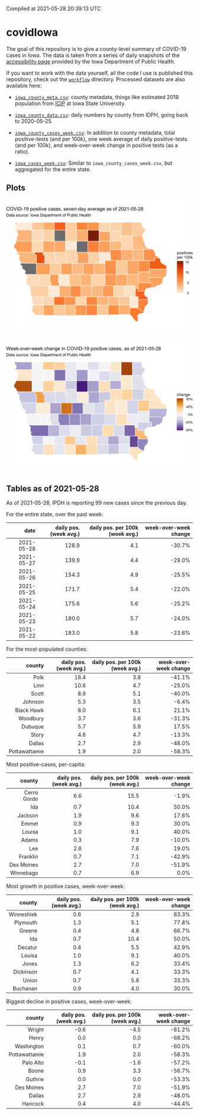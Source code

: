 Compiled at 2021-05-28 20:39:13 UTC

<!-- README.md is generated from README.Rmd. Please edit that file -->

# covidIowa

<!-- badges: start -->

<!-- badges: end -->

The goal of this repository is to give a county-level summary of
COVID-19 cases in Iowa. The data is taken from a series of daily
snapshots of the [accessibility
page](https://coronavirus.iowa.gov/pages/access) provided by the Iowa
Department of Public Health.

If you want to work with the data yourself, all the code I use is
published this repository, check out the [`workflow`](workflow)
directory. Processed datasets are also available here:

  - [`iowa_county_meta.csv`](https://raw.githubusercontent.com/ijlyttle/covidIowa/master/workflow/data/99-publish/iowa_county_meta.csv):
    county metadata, things like estimated 2019 population from
    [ICIP](https://www.icip.iastate.edu/tables/population/counties-estimates)
    at Iowa State University.

  - [`iowa_county_data.csv`](https://raw.githubusercontent.com/ijlyttle/covidIowa/master/workflow/data/99-publish/iowa_county_data.csv):
    daily numbers by county from IDPH, going back to 2020-05-25.

  - [`iowa_county_cases_week.csv`](https://raw.githubusercontent.com/ijlyttle/covidIowa/master/workflow/data/99-publish/iowa_county_data.csv):
    In addition to county metadata, total positive-tests (and per 100k),
    one week average of daily positive-tests (and per 100k), and
    week-over-week change in positive tests (as a ratio).

  - [`iowa_cases_week.csv`](https://raw.githubusercontent.com/ijlyttle/covidIowa/master/workflow/data/99-publish/iowa_cases_week.csv):
    Similar to `iowa_county_cases_week.csv`, but aggregated for the
    entire state.

## Plots

![](workflow/data/99-publish/iowa_cases.png)

![](workflow/data/99-publish/iowa_change.png)

## Tables as of 2021-05-28

As of 2021-05-28, IPDH is reporting 99 new cases since the previous day.

For the entire state, over the past week:

|       date | daily pos. (week avg.) | daily pos. per 100k (week avg.) | week-over-week change |
| ---------: | ---------------------: | ------------------------------: | --------------------: |
| 2021-05-28 |                  128.9 |                             4.1 |               \-30.7% |
| 2021-05-27 |                  139.9 |                             4.4 |               \-29.0% |
| 2021-05-26 |                  154.3 |                             4.9 |               \-25.5% |
| 2021-05-25 |                  171.7 |                             5.4 |               \-22.0% |
| 2021-05-24 |                  175.6 |                             5.6 |               \-25.2% |
| 2021-05-23 |                  180.0 |                             5.7 |               \-24.0% |
| 2021-05-22 |                  183.0 |                             5.8 |               \-23.6% |

For the most-populated counties:

|        county | daily pos. (week avg.) | daily pos. per 100k (week avg.) | week-over-week change |
| ------------: | ---------------------: | ------------------------------: | --------------------: |
|          Polk |                   18.4 |                             3.8 |               \-41.1% |
|          Linn |                   10.6 |                             4.7 |               \-25.0% |
|         Scott |                    8.9 |                             5.1 |               \-40.0% |
|       Johnson |                    5.3 |                             3.5 |                \-6.4% |
|    Black Hawk |                    8.0 |                             6.1 |                 21.1% |
|      Woodbury |                    3.7 |                             3.6 |               \-31.3% |
|       Dubuque |                    5.7 |                             5.9 |                 17.5% |
|         Story |                    4.6 |                             4.7 |               \-13.3% |
|        Dallas |                    2.7 |                             2.9 |               \-48.0% |
| Pottawattamie |                    1.9 |                             2.0 |               \-58.3% |

Most positive-cases, per-capita:

|      county | daily pos. (week avg.) | daily pos. per 100k (week avg.) | week-over-week change |
| ----------: | ---------------------: | ------------------------------: | --------------------: |
| Cerro Gordo |                    6.6 |                            15.5 |                \-1.9% |
|         Ida |                    0.7 |                            10.4 |                 50.0% |
|     Jackson |                    1.9 |                             9.6 |                 17.6% |
|       Emmet |                    0.9 |                             9.3 |                 30.0% |
|      Louisa |                    1.0 |                             9.1 |                 40.0% |
|       Adams |                    0.3 |                             7.9 |               \-10.0% |
|         Lee |                    2.6 |                             7.6 |                 19.0% |
|    Franklin |                    0.7 |                             7.1 |               \-42.9% |
|  Des Moines |                    2.7 |                             7.0 |               \-51.9% |
|   Winnebago |                    0.7 |                             6.9 |                  0.0% |

Most growth in positive cases, week-over-week:

|     county | daily pos. (week avg.) | daily pos. per 100k (week avg.) | week-over-week change |
| ---------: | ---------------------: | ------------------------------: | --------------------: |
| Winneshiek |                    0.6 |                             2.9 |                 83.3% |
|   Plymouth |                    1.3 |                             5.1 |                 77.8% |
|     Greene |                    0.4 |                             4.8 |                 66.7% |
|        Ida |                    0.7 |                            10.4 |                 50.0% |
|    Decatur |                    0.4 |                             5.5 |                 42.9% |
|     Louisa |                    1.0 |                             9.1 |                 40.0% |
|      Jones |                    1.3 |                             6.2 |                 33.4% |
|  Dickinson |                    0.7 |                             4.1 |                 33.3% |
|      Union |                    0.7 |                             5.8 |                 33.3% |
|   Buchanan |                    0.9 |                             4.0 |                 30.0% |

Biggest decline in positive cases, week-over-week:

|        county | daily pos. (week avg.) | daily pos. per 100k (week avg.) | week-over-week change |
| ------------: | ---------------------: | ------------------------------: | --------------------: |
|        Wright |                  \-0.6 |                           \-4.5 |               \-81.2% |
|         Henry |                    0.0 |                             0.0 |               \-68.2% |
|    Washington |                    0.1 |                             0.7 |               \-60.0% |
| Pottawattamie |                    1.9 |                             2.0 |               \-58.3% |
|     Palo Alto |                  \-0.1 |                           \-1.6 |               \-57.2% |
|         Boone |                    0.9 |                             3.3 |               \-56.7% |
|       Guthrie |                    0.0 |                             0.0 |               \-53.3% |
|    Des Moines |                    2.7 |                             7.0 |               \-51.9% |
|        Dallas |                    2.7 |                             2.9 |               \-48.0% |
|       Hancock |                    0.4 |                             4.0 |               \-44.4% |
